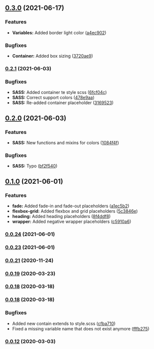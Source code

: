 ## [0.3.0](https://github.com/superbrave/frontend-utility-framework/compare/0.2.1...0.3.0) (2021-06-17)


### Features

* **Variables:** Added border light color ([a4ec902](https://github.com/superbrave/frontend-utility-framework/commit/a4ec9021cbc0e101580762daf48c0d5ad4784519))


### Bugfixes

* **Container:** Added box sizing ([3720ae9](https://github.com/superbrave/frontend-utility-framework/commit/3720ae905255f8c67374780ac6f7b6941dcbe6fc))

### [0.2.1](https://github.com/superbrave/frontend-utility-framework/compare/0.2.0...0.2.1) (2021-06-03)


### Bugfixes

* **SASS:** Added container te style scss ([6fcf04c](https://github.com/superbrave/frontend-utility-framework/commit/6fcf04c9fae28974266201ddd7e1f3d68f1b56e1))
* **SASS:** Correct support colors ([478e9aa](https://github.com/superbrave/frontend-utility-framework/commit/478e9aa6b84256938184ed32a12aadea259b90dd))
* **SASS:** Re-added container placeholder ([3169523](https://github.com/superbrave/frontend-utility-framework/commit/31695230c04d6e9706290ca6fad21d6f2aeadba3))

## [0.2.0](https://github.com/superbrave/frontend-utility-framework/compare/0.1.0...0.2.0) (2021-06-03)


### Features

* **SASS:** New functions and mixins for colors ([1084f4f](https://github.com/superbrave/frontend-utility-framework/commit/1084f4fe59be33cafbbfcacff1cea768296eb531))


### Bugfixes

* **SASS:** Typo ([bf2f540](https://github.com/superbrave/frontend-utility-framework/commit/bf2f5401389d14659a9e2c7b1b5465b0de56b9bf))

## [0.1.0](https://github.com/superbrave/frontend-utility-framework/compare/0.0.23...0.1.0) (2021-06-01)


### Features

* **fade:** Added fade-in and fade-out placeholders ([a1ec5b2](https://github.com/superbrave/frontend-utility-framework/commit/a1ec5b20f57c0b544d4da0793f1ce7faf905c792))
* **flexbox-grid:** Added flexbox and grid placeholders ([5c3846e](https://github.com/superbrave/frontend-utility-framework/commit/5c3846ebf890683abf08cdbafd77bdc000987c45))
* **heading:** Added heading placeholders ([8f4ddf8](https://github.com/superbrave/frontend-utility-framework/commit/8f4ddf8162d48be1667a3ec8a85722e0527a9b82))
* **wrapper:** Added negative wrapper placeholders ([c5910a6](https://github.com/superbrave/frontend-utility-framework/commit/c5910a6e6e0830c3b0a6a65c0d9ca0dc92752579))

### [0.0.24](https://github.com/superbrave/frontend-utility-framework/compare/0.0.23...0.0.24) (2021-06-01)

### [0.0.23](https://github.com/superbrave/frontend-utility-framework/compare/0.0.23...0.0.24) (2021-06-01)

### [0.0.21](https://github.com/superbrave/frontend-utility-framework/compare/0.0.23...0.0.24) (2020-11-24)

### [0.0.19](https://github.com/superbrave/frontend-utility-framework/compare/0.0.23...0.0.24) (2020-03-23)

### [0.0.18](https://github.com/superbrave/frontend-utility-framework/compare/0.0.23...0.0.24) (2020-03-18)

### [0.0.18](https://github.com/superbrave/frontend-utility-framework/compare/0.0.23...0.0.24) (2020-03-18)


### Bugfixes

* Added new contain extends to style.scss ([cfba710](https://github.com/superbrave/frontend-utility-framework/commit/cfba710677e870b0f55a660c150d884e53211a4e))
* Fixed a missing variable name that does not exist anymore ([fffb275](https://github.com/superbrave/frontend-utility-framework/commit/fffb275fb0e9d286c3be60c8268efc7d33635985))

### [0.0.12](https://github.com/superbrave/frontend-utility-framework/compare/0.0.23...0.0.24) (2020-03-03)

